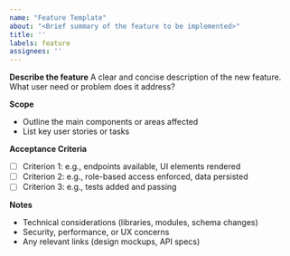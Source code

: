 ```yaml
---
name: "Feature Template"
about: "<Brief summary of the feature to be implemented>"
title: ''
labels: feature
assignees: ''
---
```


**Describe the feature**
A clear and concise description of the new feature. What user need or problem does it address?

**Scope**
- Outline the main components or areas affected
- List key user stories or tasks

**Acceptance Criteria**
- [ ] Criterion 1: e.g., endpoints available, UI elements rendered
- [ ] Criterion 2: e.g., role-based access enforced, data persisted
- [ ] Criterion 3: e.g., tests added and passing

**Notes**
- Technical considerations (libraries, modules, schema changes)
- Security, performance, or UX concerns
- Any relevant links (design mockups, API specs)